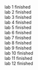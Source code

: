 lab 1 finished<br>
lab 2 finished<br>
lab 3 finished<br>
lab 4 finished<br>
lab 5 finished<br>
lab 6 finished<br>
lab 7 finished<br>
lab 8 finished<br>
lab 9 finished<br>
lab 10 finished<br>
lab 11 finished<br>
lab 12 finished<br>